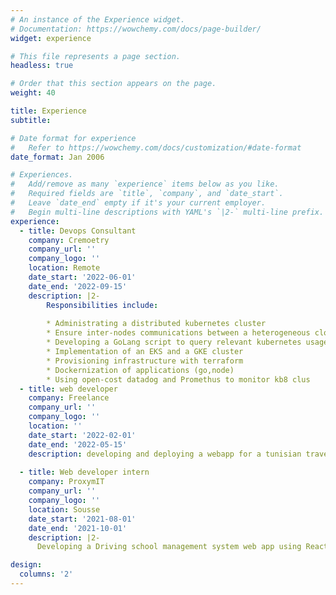 ```yaml
---
# An instance of the Experience widget.
# Documentation: https://wowchemy.com/docs/page-builder/
widget: experience

# This file represents a page section.
headless: true

# Order that this section appears on the page.
weight: 40

title: Experience
subtitle:

# Date format for experience
#   Refer to https://wowchemy.com/docs/customization/#date-format
date_format: Jan 2006

# Experiences.
#   Add/remove as many `experience` items below as you like.
#   Required fields are `title`, `company`, and `date_start`.
#   Leave `date_end` empty if it's your current employer.
#   Begin multi-line descriptions with YAML's `|2-` multi-line prefix.
experience:
  - title: Devops Consultant
    company: Cremoetry
    company_url: ''
    company_logo: ''
    location: Remote
    date_start: '2022-06-01'
    date_end: '2022-09-15'
    description: |2-
        Responsibilities include:
        
        * Administrating a distributed kubernetes cluster
        * Ensure inter-nodes communications between a heterogeneous cloudand on premise environment using netmaker and wireguard.
        * Developing a GoLang script to query relevant kubernetes usage metrics using client-go library.
        * Implementation of an EKS and a GKE cluster
        * Provisioning infrastructure with terraform
        * Dockernization of applications (go,node)
        * Using open-cost datadog and Promethus to monitor kb8 clus
  - title: web developer
    company: Freelance
    company_url: ''
    company_logo: ''
    location: ''
    date_start: '2022-02-01'
    date_end: '2022-05-15'
    description: developing and deploying a webapp for a tunisian travel agency
  
  - title: Web developer intern
    company: ProxymIT
    company_url: ''
    company_logo: ''
    location: Sousse
    date_start: '2021-08-01'
    date_end: '2021-10-01'
    description: |2- 
      Developing a Driving school management system web app using React JS for the front end and spring boot for the backed and postgreSQL as the database

design:
  columns: '2'
---
```

